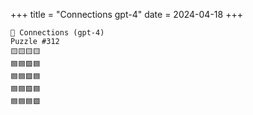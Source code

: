 +++
title = "Connections gpt-4"
date = 2024-04-18
+++

```text
🤖 Connections (gpt-4) 
Puzzle #312
🟨🟨🟨🟨
🟦🟦🟪🟦
🟦🟦🟪🟦
🟦🟦🟪🟦
🟦🟦🟦🟩
```
